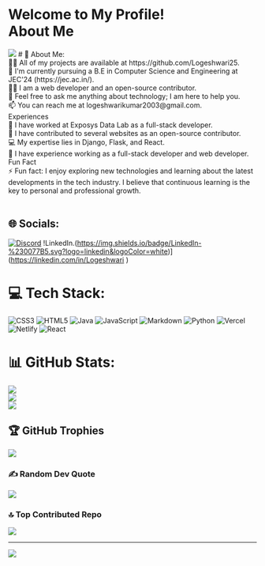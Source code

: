 # Welcome to My Profile!<br>About Me

<img src="https://camo.githubusercontent.com/0f2df9c6430300192232520a10bc3f09066cee3c6f1205da8490ac2b1d69d9e5/68747470733a2f2f6d69722d73332d63646e2d63662e626568616e63652e6e65742f70726f6a6563745f6d6f64756c65732f646973702f3630313031343131363737303437352e363036386265666634363430612e676966">
# 💫 About Me:
<br>👨‍💻 All of my projects are available at https://github.com/Logeshwari25.<br>🏫 I'm currently pursuing a B.E in Computer Science and Engineering at JEC'24 (https://jec.ac.in/).<br>👨‍💼 I am a web developer and an open-source contributor. <br>💬 Feel free to ask me anything about technology; I am here to help you.<br>📫 You can reach me at logeshwarikumar2003@gmail.com.<br>Experiences<br>📄 I have worked at Exposys Data Lab as a full-stack developer.<br>🔧 I have contributed to several websites as an open-source contributor.<br>💻 My expertise lies in Django, Flask, and React.<br>💼 I have experience working as a full-stack developer and web developer.<br>Fun Fact<br>⚡ Fun fact: I enjoy exploring new technologies and learning about the latest developments in the tech industry. I believe that continuous learning is the key to personal and professional growth.<br><br>


## 🌐 Socials:
[![Discord](https://img.shields.io/badge/Discord-%237289DA.svg?logo=discord&logoColor=white)](https://discord.gg/logeshwari#0924) !LinkedIn.(https://img.shields.io/badge/LinkedIn-%230077B5.svg?logo=linkedin&logoColor=white)](https://linkedin.com/in/Logeshwari ) 

# 💻 Tech Stack:
![CSS3](https://img.shields.io/badge/css3-%231572B6.svg?style=for-the-badge&logo=css3&logoColor=white) ![HTML5](https://img.shields.io/badge/html5-%23E34F26.svg?style=for-the-badge&logo=html5&logoColor=white) ![Java](https://img.shields.io/badge/java-%23ED8B00.svg?style=for-the-badge&logo=java&logoColor=white) ![JavaScript](https://img.shields.io/badge/javascript-%23323330.svg?style=for-the-badge&logo=javascript&logoColor=%23F7DF1E) ![Markdown](https://img.shields.io/badge/markdown-%23000000.svg?style=for-the-badge&logo=markdown&logoColor=white) ![Python](https://img.shields.io/badge/python-3670A0?style=for-the-badge&logo=python&logoColor=ffdd54) ![Vercel](https://img.shields.io/badge/vercel-%23000000.svg?style=for-the-badge&logo=vercel&logoColor=white) ![Netlify](https://img.shields.io/badge/netlify-%23000000.svg?style=for-the-badge&logo=netlify&logoColor=#00C7B7) ![React](https://img.shields.io/badge/react-%2320232a.svg?style=for-the-badge&logo=react&logoColor=%2361DAFB)
# 📊 GitHub Stats:
![](https://github-readme-stats.vercel.app/api?username=Logeshwari25&theme=dark&hide_border=false&include_all_commits=true&count_private=false)<br/>
![](https://github-readme-streak-stats.herokuapp.com/?user=Logeshwari25&theme=dark&hide_border=false)<br/>
![](https://github-readme-stats.vercel.app/api/top-langs/?username=Logeshwari25&theme=dark&hide_border=false&include_all_commits=true&count_private=false&layout=compact)

## 🏆 GitHub Trophies
![](https://github-profile-trophy.vercel.app/?username=Logeshwari25&theme=radical&no-frame=false&no-bg=true&margin-w=4)

### ✍️ Random Dev Quote
![](https://quotes-github-readme.vercel.app/api?type=horizontal&theme=radical)

### 🔝 Top Contributed Repo
![](https://github-contributor-stats.vercel.app/api?username=Logeshwari25&limit=5&theme=dark&combine_all_yearly_contributions=true)

---
[![](https://visitcount.itsvg.in/api?id=Logeshwari25&icon=0&color=0)](https://visitcount.itsvg.in)

<!-- Proudly created with GPRM ( https://gprm.itsvg.in ) -->
